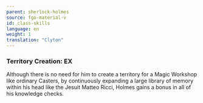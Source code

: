 ```yaml
---
parent: sherlock-holmes
source: fgo-material-v
id: class-skills
language: en
weight: 1
translation: "Clyton"
---
```


### Territory Creation: EX

Although there is no need for him to create a territory for a Magic Workshop like ordinary Casters, by continuously expanding a large library of memory within his head like the Jesuit Matteo Ricci, Holmes gains a bonus in all of his knowledge checks.
